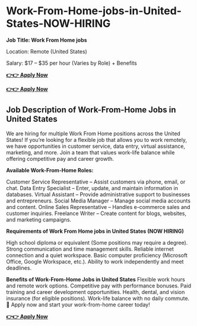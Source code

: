 # Work-From-Home-jobs-in-United-States-NOW-HIRING
**Job Title: Work From Home jobs**

Location: Remote (United States)

Salary: $17 – $35 per hour (Varies by Role) + Benefits

**[👉👉 Apply Now](https://go4affm.com/c/?p=45586&o=19950)**

**[👉👉 Apply Now](https://go4affm.com/c/?p=45586&o=19950)**

## Job Description of Work-From-Home Jobs in United States
We are hiring for multiple Work From Home positions across the United States! If you’re looking for a flexible job that allows you to work remotely, we have opportunities in customer service, data entry, virtual assistance, marketing, and more. Join a team that values work-life balance while offering competitive pay and career growth.

**Available Work-From-Home Roles:**

Customer Service Representative – Assist customers via phone, email, or chat.
Data Entry Specialist – Enter, update, and maintain information in databases.
Virtual Assistant – Provide administrative support to businesses and entrepreneurs.
Social Media Manager – Manage social media accounts and content.
Online Sales Representative – Handles e-commerce sales and customer inquiries.
Freelance Writer – Create content for blogs, websites, and marketing campaigns.

**Requirements of Work From Home jobs in United States (NOW HIRING)**

High school diploma or equivalent (Some positions may require a degree).
Strong communication and time management skills.
Reliable internet connection and a quiet workspace.
Basic computer proficiency (Microsoft Office, Google Workspace, etc.).
Ability to work independently and meet deadlines.

**Benefits of Work-From-Home Jobs in United States**
Flexible work hours and remote work options.
Competitive pay with performance bonuses.
Paid training and career development opportunities.
Health, dental, and vision insurance (for eligible positions).
Work-life balance with no daily commute.
🚀 Apply now and start your work-from-home career today!

**[👉👉 Apply Now](https://go4affm.com/c/?p=45586&o=19950)**
